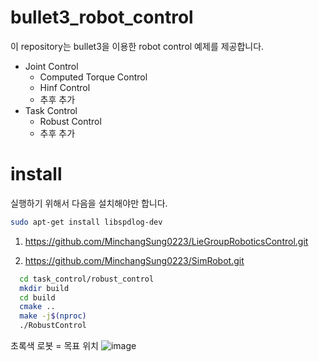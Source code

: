 # bullet3_robot_control
이 repository는 bullet3을 이용한 robot control 예제를 제공합니다.

- Joint Control
  - Computed Torque Control
  - Hinf Control
  - 추후 추가
- Task Control
  - Robust Control
  - 추후 추가


# install
실행하기 위해서 다음을 설치해야만 합니다.
```bash
sudo apt-get install libspdlog-dev
```
1. https://github.com/MinchangSung0223/LieGroupRoboticsControl.git

2. https://github.com/MinchangSung0223/SimRobot.git

```bash
  cd task_control/robust_control
  mkdir build
  cd build
  cmake ..
  make -j$(nproc)
  ./RobustControl
```
초록색 로봇 = 목표 위치
![image](https://github.com/MinchangSung0223/bullet3_robot_control/assets/53217819/24c8ce3e-8152-4658-9fd2-54287e34c969)

